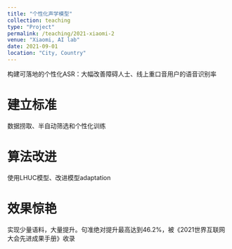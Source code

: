 ```yaml
---
title: "个性化声学模型"
collection: teaching
type: "Project"
permalink: /teaching/2021-xiaomi-2
venue: "Xiaomi, AI lab"
date: 2021-09-01
location: "City, Country"
---
```


构建可落地的个性化ASR：大幅改善障碍人士、线上重口音用户的语音识别率


建立标准
======
数据捞取、半自动筛选和个性化训练

算法改进
======
使用LHUC模型、改进模型adaptation

效果惊艳
======
实现少量语料，大量提升。句准绝对提升最高达到46.2%，被《2021世界互联网大会先进成果手册》收录


